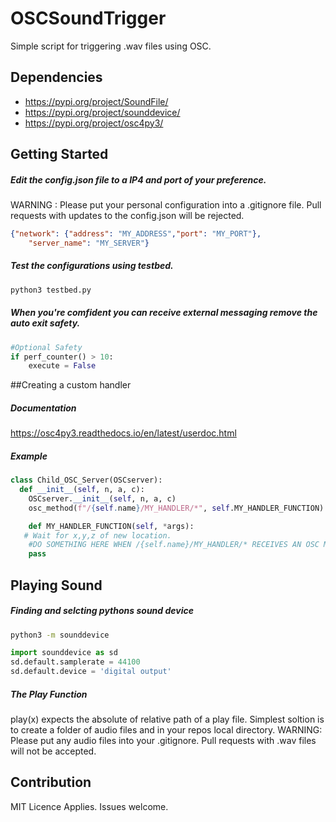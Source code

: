 # OSCSoundTrigger
Simple script for triggering .wav files using OSC. 

## Dependencies
- https://pypi.org/project/SoundFile/
- https://pypi.org/project/sounddevice/
- https://pypi.org/project/osc4py3/

## Getting Started

##### Edit the config.json file to a IP4 and port of your preference.
WARNING : Please put your personal configuration into a .gitignore file. Pull requests with updates to the config.json will be rejected.
```json
{"network": {"address": "MY_ADDRESS","port": "MY_PORT"},
	"server_name": "MY_SERVER"}
```
##### Test the configurations using testbed.
```bash
python3 testbed.py
```
##### When you're comfident you can receive external messaging remove the auto exit safety.
```python
#Optional Safety
if perf_counter() > 10:
	execute = False
```

##Creating a custom handler

##### Documentation
https://osc4py3.readthedocs.io/en/latest/userdoc.html

##### Example
```python
class Child_OSC_Server(OSCserver):
  def __init__(self, n, a, c):
    OSCserver.__init__(self, n, a, c)
    osc_method(f"/{self.name}/MY_HANDLER/*", self.MY_HANDLER_FUNCTION)

	def MY_HANDLER_FUNCTION(self, *args):
   # Wait for x,y,z of new location.
    #DO SOMETHING HERE WHEN /{self.name}/MY_HANDLER/* RECEIVES AN OSC MESSAGE
    pass
```

## Playing Sound

##### Finding and selcting pythons sound device
```bash
python3 -m sounddevice
```
```python
import sounddevice as sd
sd.default.samplerate = 44100
sd.default.device = 'digital output'
```

##### The Play Function
play(x) expects the absolute of relative path of a play file.
Simplest soltion is to create a folder of audio files and in your repos local directory.
WARNING: Please put any audio files into your .gitignore. Pull requests with .wav files will not be accepted.

## Contribution
MIT Licence Applies.
Issues welcome.
